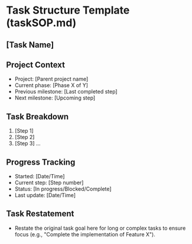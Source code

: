 # Task Structure Template (taskSOP.md)

## [Task Name]

## Project Context
- Project: [Parent project name]
- Current phase: [Phase X of Y]
- Previous milestone: [Last completed step]
- Next milestone: [Upcoming step]

## Task Breakdown
1. [Step 1]
2. [Step 2]
3. [Step 3]
...

## Progress Tracking
- Started: [Date/Time]
- Current step: [Step number]
- Status: [In progress/Blocked/Complete]
- Last update: [Date/Time]

## Task Restatement
- Restate the original task goal here for long or complex tasks to ensure focus (e.g., "Complete the implementation of Feature X").
